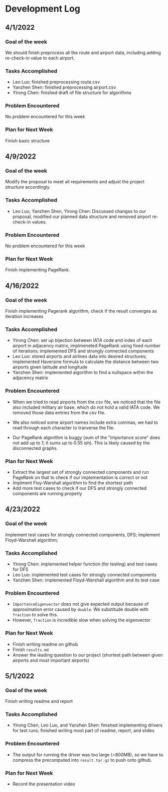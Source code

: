 # Development Log

## 4/1/2022

### Goal of the week

We should finish preprocess all the route and airport data, including adding re-check-in value to each airport.

### Tasks Accomplished

- Leo Luo: finished preprocessing route.csv
- Yanzhen Shen: finished preprocessing airport.csv
- Yirong Chen: finished draft of file structure for algorithms

### Problem Encountered

No problem encountered for this week

### Plan for Next Week

Finish basic structure

## 4/9/2022

### Goal of the week

Modify the proposal to meet all requirements and adjust the project structure accordingly.

### Tasks Accomplished

- Leo Luo, Yanzhen Shen, Yirong Chen: Discussed changes to our proposal, modified our planned data structure and removed airport re-check-in values.

### Problem Encountered

No problem encountered for this week

### Plan for Next Week

Finish implementing PageRank.

## 4/16/2022

### Goal of the week

Finish implementing Pagerank algorithm, check if the result converges as iteration increases

### Tasks Accomplished

- Yirong Chen: set up bijection between IATA code and index of each airport in adjacency matrix; implmeneted PageRank using fixed number of iterations; implemented DFS and strongly connected components
- Leo Luo: stored airports and airlines data into desired structures; implemented Haversine formula to calculate the distance between two airports given latitude and longitude
- Yanzhen Shen: implemented algorithm to find a nullspace within the adjacency matrix

### Problem Encountered

- When we tried to read airports from the csv file, we noticed that the file also included military air base, which do not hold a valid IATA code. We removed those data entries from the csv file.

- We also noticed some airport names include extra commas, we had to read through each character to tranverse the file.

- Our PageRank algorithm is buggy (sum of the "importance score" does not add up to 1; it sums up to 0.55 ish). This is likely caused by the disconnected graphs.

### Plan for Next Week

- Extract the largest set of strongly connected components and run PageRank on that to check if our implementation is correct or not
- Implment Floy-Warshall algorithm to find the shortest path
- Add more test cases to check if our DFS and strongly connected components are running properly

## 4/23/2022

### Goal of the week

Implement test cases for strongly connected components, DFS; implement Floyd-Warshall algorithm;

### Tasks Accomplished

- Yirong Chen: implemented helper function (for testing) and test cases for DFS 
- Leo Luo: implemented test cases for strongly connected components
- Yanzhen Shen: implemented Floyd-Warshall algorithm and its test case

### Problem Encountered

- `ImportanceEigenvector` does not give expected output because of approximation error caused by `double`. We substitude double with `fraction` to solve this.
- However, `fraction` is incredible slow when solving the eigenvector 

### Plan for Next Week

- Finish writing readme on github
- Finish `results.md`
- Answer the leading question to our project (shortest path between given airports and most important airports)

## 5/1/2022

### Goal of the week

Finish writing readme and report

### Tasks Accomplished

- Yirong Chen, Leo Luo, and Yanzhen Shen: finished implementing drivers for test runs; finished writing most part of readme, report, and slides

### Problem Encountered

- The output for running the driver was too large (~800MB), so we have to compress the precomputed into `result.tar.gz` to push onto github. 

### Plan for Next Week

- Record the presentation video

